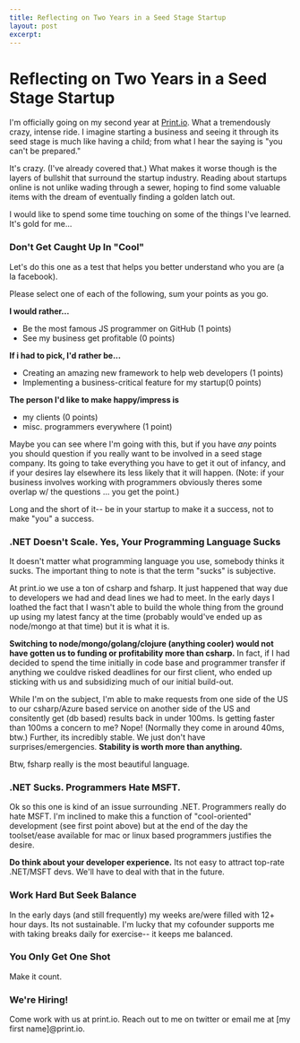 ```yaml
---
title: Reflecting on Two Years in a Seed Stage Startup
layout: post
excerpt: 
---
```


# Reflecting on Two Years in a Seed Stage Startup

I'm officially going on my second year at [Print.io](http://print.io). What a tremendously crazy, intense ride. I imagine starting a business and seeing it through its seed stage is much like having a child; from what I hear the saying is "you can't be prepared."

It's crazy. (I've already covered that.) What makes it worse though is the layers of bullshit that surround the startup industry. Reading about startups online is not unlike wading through a sewer, hoping to find some valuable items with the dream of eventually finding a golden latch out.

I would like to spend some time touching on some of the things I've learned. It's gold for me...

### Don't Get Caught Up In "Cool"

Let's do this one as a test that helps you better understand who you are (a la facebook). 

Please select one of each of the following, sum your points as you go.

**I would rather...**

- Be the most famous JS programmer on GitHub (1 points)
- See my business get profitable (0 points)

**If i had to pick, I'd rather be...**

- Creating an amazing new framework to help web developers (1 points)
- Implementing a business-critical feature for my startup(0 points)

**The person I'd like to make happy/impress is**

- my clients (0 points)
- misc. programmers everywhere (1 point)

Maybe you can see where I'm going with this, but if you have *any* points you should question if you really want to be involved in a seed stage company. Its going to take everything you have to get it out of infancy, and if your desires lay elsewhere its less likely that it will happen. (Note: if your business involves working with programmers obviously theres some overlap w/ the questions ... you get the point.)

Long and the short of it-- be in your startup to make it a success, not to make "you" a success.

### .NET Doesn't Scale. Yes, Your Programming Language Sucks

It doesn't matter what programming language you use, somebody thinks it sucks. The important thing to note is that the term "sucks" is subjective. 

At print.io we use a ton of csharp and fsharp. It just happened that way due to developers we had and dead lines we had to meet. In the early days I loathed the fact that I wasn't able to build the whole thing from the ground up using my latest fancy at the time (probably would've ended up as node/mongo at that time) but it is what it is.

**Switching to node/mongo/golang/clojure (anything cooler) would not have gotten us to funding or profitability more than csharp.** In fact, if I had decided to spend the time initially in code base and programmer transfer if anything we couldve risked deadlines for our first client, who ended up sticking with us and subsidizing much of our initial build-out.

While I'm on the subject, I'm able to make requests from one side of the US to our csharp/Azure based service on another side of the US and consitently get (db based) results back in under 100ms. Is getting faster than 100ms a concern to me? Nope! (Normally they come in around 40ms, btw.) Further, its incredibly stable. We just don't have surprises/emergencies. **Stability is worth more than anything.**

Btw, fsharp really is the most beautiful language.

### .NET Sucks. Programmers Hate MSFT.

Ok so this one is kind of an issue surrounding .NET. Programmers really do hate MSFT. I'm inclined to make this a function of "cool-oriented" development (see first point above) but at the end of the day the toolset/ease available for mac or linux based programmers justifies the desire. 

**Do think about your developer experience.** Its not easy to attract top-rate .NET/MSFT devs. We'll have to deal with that in the future.

### Work Hard But Seek Balance

In the early days (and still frequently) my weeks are/were filled with 12+ hour days. Its not sustainable. I'm lucky that my cofounder supports me with taking breaks daily for exercise-- it keeps me balanced.

### You Only Get One Shot

Make it count.

### We're Hiring!

Come work with us at print.io. Reach out to me on twitter or email me at [my first name]@print.io.